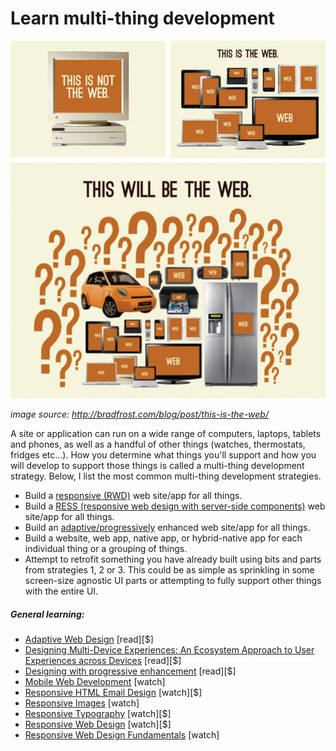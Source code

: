 # Learn multi-thing development

![](../images/things.jpg "http://bradfrost.com/blog/post/this-is-the-web/")

<cite>image source: <a href="http://bradfrost.com/blog/post/this-is-the-web/">http://bradfrost.com/blog/post/this-is-the-web/</a></cite>

A site or application can run on a wide range of computers, laptops, tablets and phones, as well as a handful of other things (watches, thermostats, fridges etc...). How you determine what things you'll support and how you will develop to support those things is called a multi-thing development strategy. Below, I list the most common multi-thing development strategies.

* Build a [responsive (RWD)](https://en.wikipedia.org/wiki/Responsive_web_design) web site/app for all things.
* Build a [RESS (responsive web design with server-side components)](http://www.lukew.com/ff/entry.asp?1392) web site/app for all things.
* Build an [adaptive/progressively](https://en.wikipedia.org/wiki/Adaptive_web_design) enhanced web site/app for all things.
* Build a website, web app, native app, or hybrid-native app for each individual thing or a grouping of things.
* Attempt to retrofit something you have already built using bits and parts from strategies 1, 2 or 3. This could be as simple as sprinkling in some screen-size agnostic UI parts or attempting to fully support other things with the entire UI.

##### General learning:

* [Adaptive Web Design](http://adaptivewebdesign.info/) [read][$]
* [Designing Multi-Device Experiences: An Ecosystem Approach to User Experiences across Devices](http://www.amazon.com/Designing-Multi-Device-Experiences-Ecosystem-Approach/dp/1449340385/ref=pd_sim_14_8) [read][$]
* [Designing with progressive enhancement](https://www.filamentgroup.com/dwpe/) [read][$]
* [Mobile Web Development](https://www.udacity.com/course/mobile-web-development--cs256) [watch]
* [Responsive HTML Email Design](https://frontendmasters.com/courses/responsive-email/) [watch][$]
* [Responsive Images](https://www.udacity.com/course/responsive-images--ud882) [watch]
* [Responsive Typography](https://www.pluralsight.com/courses/responsive-typography) [watch][$]
* [Responsive Web Design](https://frontendmasters.com/courses/responsive-web-design/) [watch][$]
* [Responsive Web Design Fundamentals](https://www.udacity.com/courses/web-development) [watch]




























